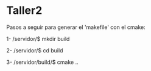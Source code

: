 # Taller2

Pasos a seguir para generar el 'makefile' con el cmake:

1- /servidor/$ 		mkdir build

2- /servidor/$ 		cd build

3- /servidor/build/$ 	cmake ..

